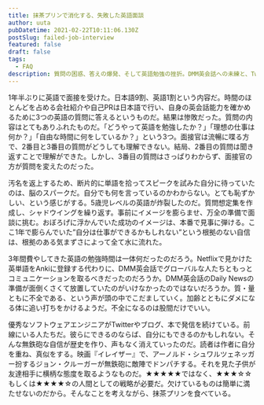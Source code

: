```yaml
---
title: 抹茶プリンで消化する、失敗した英語面談
author: uuta
pubDatetime: 2021-02-22T10:11:06.130Z
postSlug: failed-job-interview
featured: false
draft: false
tags:
  - FAQ
description: 質問の困惑、答えの爆発、そして英語勉強の挫折。DMM英会話への未練と、Twitterで輝くエンジニアたちに憧れ。無鉄砲な自信は泡になり、抹茶プリンと共に消化されてゆく
---
```


1年半ぶりに英語で面接を受けた。日本語9割、英語1割という内容だ。時間のほとんどを占める会社紹介や自己PRは日本語で行い、自身の英会話能力を確かめるために3つの英語の質問に答えるというものだ。結果は惨敗だった。質問の内容はとてもありふれたものだ。「どうやって英語を勉強したか？」「理想の仕事は何か？」「自由な時間に何をしているか？」という3つ。面接官は流暢に喋る方で、2番目と3番目の質問がどうしても理解できない。結局、2番目の質問は聞き返すことで理解ができた。しかし、3番目の質問はさっぱりわからず、面接官の方が質問を変えたのだった。

汚名を返上するため、断片的に単語を拾ってスピークを試みた自分に待っていたのは、脳のスパークだ。自分でも何を言っているのかわからない。とても恥ずかしい、という感じがする。5歳児レベルの英語が炸裂したのだ。質問想定集を作成し、シャドウイングを繰り返す。事前にイメージを膨らませ、万全の準備で面談に挑む。おぼろげに浮かんでいた成功のイメージは、本番で見事に弾ける。ここ1年で膨らんでいた”自分は仕事ができるかもしれない”という根拠のない自信は、根拠のある気まずさによって全て水に流れた。

3年間費やしてきた英語の勉強時間は一体何だったのだろう。Netflixで見かけた英単語をAnkiに登録する代わりに、DMM英会話でグローバルな人たちともっとコミュニケーションを取るべきだったのだろうか。DMM英会話のDaily Newsの準備が面倒くさくて放置していたのがいけなかったのではないだろうか。質・量ともに不全である、という声が頭の中でこだましていく。加齢とともにダメになる体に追い打ちをかけるようだ。不全になるのは股間だけでいい。

優秀なソフトウェアエンジニアがTwitterやブログ、本で発信を続けている。前線にいる人たちだ。彼らにできるのならば、自分にもできるのかもしれない。そんな無鉄砲な自信が歴史を作り、声もなく消えていったのだ。読者は作者に自分を重ね、真似をする。映画『イレイザー』で、アーノルド・シュワルツェネッガー扮するジョン・クルーガーが無鉄砲に敵陣でドンパチする。それを見た子供が友達相手に横柄な態度を取るようなものだ。★★★★★ではなく、★★★☆☆もしくは★★★★☆の人間としての戦略が必要だ。欠けているものは簡単に満たせないのだから。そんなことを考えながら、抹茶プリンを食べている。
